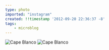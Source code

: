 ```yaml
---
type: photo
imported: "instagram"
created: !!timestamp '2012-09-20 22:36:37 -8'
tags:
    - microblog
---
```

![Cape Blanco](/media/images/photos/2012/09/0eafea808d12543afa979e4bc989db24.jpg)
![Cape Blanco](/media/images/photos/2012/09/53312075e6419ba62b3d79aa43004db9.jpg)

